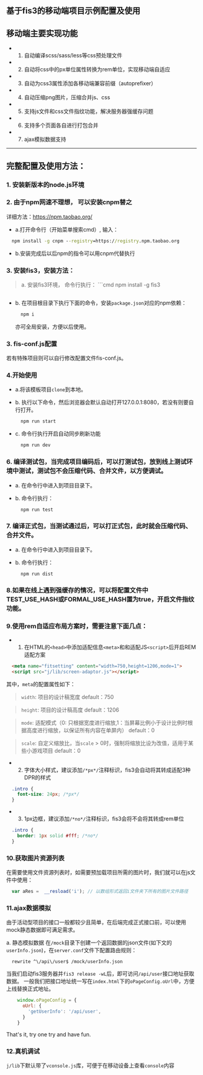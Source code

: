 ## 基于fis3的移动端项目示例配置及使用


## 移动端主要实现功能
* 1. 自动编译scss/sass/less等css预处理文件
* 2. 自动将css中的px单位属性转换为rem单位，实现移动端自适应
* 3. 自动为css3属性添加各移动端兼容前缀（autoprefixer）
* 4. 自动压缩png图片，压缩合并js、css
* 5. 支持js文件和css文件指纹功能，解决服务器强缓存问题
* 6. 支持多个页面各自进行打包合并
* 7. ajax模拟数据支持

---------------------------------------

## 完整配置及使用方法：

### 1. 安装新版本的node.js环境


### 2. 由于npm网速不理想， 可以安装cnpm替之

详细方法：https://npm.taobao.org/

* a.打开命令行（开始菜单搜索cmd）, 输入：

```cmd
  npm install -g cnpm --registry=https://registry.npm.taobao.org
```

* b.安装完成后以后npm的指令可以用cnpm代替执行

### 3. 安装fis3，安装方法：

> a. 安装fis3环境， 命令行执行：  ```cmd
    npm install -g fis3
  ```
  ```
* b. 在项目根目录下执行下面的命令，安装`package.json`对应的npm依赖：

  ```cmd
    npm i
  ```

  亦可全局安装，方便以后使用。


### 3. fis-conf.js配置

若有特殊项目则可以自行修改配置文件fis-conf.js。


### 4.开始使用

* a.将该模板项目`clone`到本地。
* b. 执行以下命令，然后浏览器会默认自动打开127.0.0.1:8080，若没有则要自行打开。

  ```cmd
    npm run start
  ```

* c. 命令行执行开启自动同步刷新功能

  ```cmd
    npm run dev
  ```


### 6. 编译测试包，当完成项目编码后，可以打测试包，放到线上测试环境中测试，测试包不会压缩代码、合并文件，以方便调试。

* a. 在命令行中进入到项目目录下。

* b. 命令行执行：
  ```cmd
    npm run test
  ```


### 7. 编译正式包，当测试通过后，可以打正式包，此时就会压缩代码、合并文件。

* a. 在命令行中进入到项目目录下。

* b. 命令行执行：
  ```cmd
    npm run dist
  ```


### 8.如果在线上遇到强缓存的情况，可以将配置文件中TEST_USE_HASH或FORMAL_USE_HASH置为true，开启文件指纹功能。



### 9.使用rem自适应布局方案时，需要注意下面几点：
* 1. 在HTML的`<head>`中添加适配信息`<meta>`和和适配JS`<script>`后开启REM适配方案

```HTML
  <meta name="fitsetting" content="width=750,height=1206,mode=1">
  <script src="j/lib/screen-adaptor.js"></script>
```

其中，`meta`的配置属性如下：

> `width`: 项目的设计稿宽度 default：750

> `height`: 项目的设计稿高度 default：1206

> `mode`: 适配模式（0: 只根据宽度进行缩放,1：当屏幕比例小于设计比例时根据高度进行缩放，以保证所有内容在单屏内） default：0

> `scale`: 自定义缩放比，当`scale` > 0时，强制将缩放比设为改值，适用于某些小游戏项目 default：0

* 2. 字体大小样式，建议添加`/*px*/`注释标识，fis3会自动将其转成适配3种DPR的样式

```css
  .intro {
    font-size: 24px; /*px*/
  }
```

* 3. 1px边框，建议添加`/*no*/`注释标识，fis3会将不会将其转成rem单位

```css
  .intro {
    border: 1px solid #fff; /*no*/
  }
```

### 10.获取图片资源列表

在需要使用文件资源列表时，如需要预加载项目所需的图片时，我们就可以在js文件中使用：

```javascript
  var aRes =  __resload('i'); // 以数组形式返回i文件夹下所有的图片文件路径
```

### 11.ajax数据模拟

由于活动型项目的接口一般都较少且简单，在后端完成正式接口前，可以使用mock静态数据即可满足需求。

a. 静态模拟数据
在`/mock`目录下创建一个返回数据的json文件(如下文的`userInfo.json`)，在`server.conf`文件下配置路由规则：

```config
  rewrite ^\/api\/user$ /mock/userInfo.json
```

当我们启动fis3服务器并`fis3 release -wL`后，即可访问`/api/user`接口地址获取数据。
一般我们把接口地址统一写在`index.html`下的`oPageConfig.oUrl`中，方便上线替换正式地址。

```javascript
    window.oPageConfig = {
      oUrl: {
        'getUserInfo': '/api/user',
      }
    }
```

That's it, try one try and have fun.


### 12.真机调试

`j/lib`下默认带了`vconsole.js`库，可便于在移动设备上查看`console`内容
